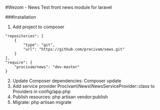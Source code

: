 #Wezom - News
Test front news module for laravel

###Installation
1. Add project to composer  
```
"repositories": [
    {
        "type": "git",
        "url": "https://github.com/procivam/news.git"
    }
],
"require": {
    "procivam/news": "dev-master"
}
```
2. Update Composer dependencies: Composer update
3. Add service provider Procivam\News\NewsServiceProvider::class to Providers in config/app.php
4. Publish resources: php artisan vendor:publish
5. Migrate: php artisan migrate
